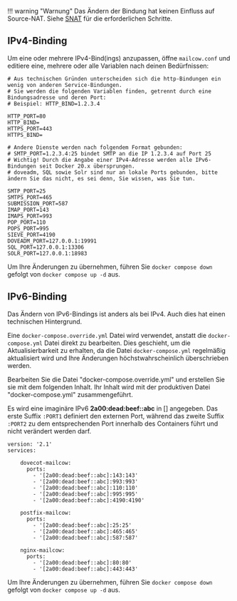 !!! warning "Warnung"
    Das Ändern der Bindung hat keinen Einfluss auf Source-NAT. Siehe [SNAT](../post_installation/firststeps-snat.de.md) für die erforderlichen Schritte.

## IPv4-Binding

Um eine oder mehrere IPv4-Bind(ings) anzupassen, öffne `mailcow.conf` und editiere eine, mehrere oder alle Variablen nach deinen Bedürfnissen:

```
# Aus technischen Gründen unterscheiden sich die http-Bindungen ein wenig von anderen Service-Bindungen.
# Sie werden die folgenden Variablen finden, getrennt durch eine Bindungsadresse und deren Port:
# Beispiel: HTTP_BIND=1.2.3.4

HTTP_PORT=80
HTTP_BIND=
HTTPS_PORT=443
HTTPS_BIND=

# Andere Dienste werden nach folgendem Format gebunden:
# SMTP_PORT=1.2.3.4:25 bindet SMTP an die IP 1.2.3.4 auf Port 25
# Wichtig! Durch die Angabe einer IPv4-Adresse werden alle IPv6-Bindungen seit Docker 20.x übersprungen.
# doveadm, SQL sowie Solr sind nur an lokale Ports gebunden, bitte ändern Sie das nicht, es sei denn, Sie wissen, was Sie tun.

SMTP_PORT=25
SMTPS_PORT=465
SUBMISSION_PORT=587
IMAP_PORT=143
IMAPS_PORT=993
POP_PORT=110
POPS_PORT=995
SIEVE_PORT=4190
DOVEADM_PORT=127.0.0.1:19991
SQL_PORT=127.0.0.1:13306
SOLR_PORT=127.0.0.1:18983
```

Um Ihre Änderungen zu übernehmen, führen Sie `docker compose down` gefolgt von `docker compose up -d` aus.

## IPv6-Binding

Das Ändern von IPv6-Bindings ist anders als bei IPv4. Auch dies hat einen technischen Hintergrund.

Eine `docker-compose.override.yml` Datei wird verwendet, anstatt die `docker-compose.yml` Datei direkt zu bearbeiten. Dies geschieht, um die Aktualisierbarkeit zu erhalten, da die Datei `docker-compose.yml` regelmäßig aktualisiert wird und Ihre Änderungen höchstwahrscheinlich überschrieben werden.

Bearbeiten Sie die Datei "docker-compose.override.yml" und erstellen Sie sie mit dem folgenden Inhalt. Ihr Inhalt wird mit der produktiven Datei "docker-compose.yml" zusammengeführt.

Es wird eine imaginäre IPv6 **2a00:dead:beef::abc** in [] angegeben. Das erste Suffix `:PORT1` definiert den externen Port, während das zweite Suffix `:PORT2` zu dem entsprechenden Port innerhalb des Containers führt und nicht verändert werden darf.

```
version: '2.1'
services:

    dovecot-mailcow:
      ports:
        - '[2a00:dead:beef::abc]:143:143'
        - '[2a00:dead:beef::abc]:993:993'
        - '[2a00:dead:beef::abc]:110:110'
        - '[2a00:dead:beef::abc]:995:995'
        - '[2a00:dead:beef::abc]:4190:4190'

    postfix-mailcow:
      ports:
        - '[2a00:dead:beef::abc]:25:25'
        - '[2a00:dead:beef::abc]:465:465'
        - '[2a00:dead:beef::abc]:587:587'

    nginx-mailcow:
      ports:
        - '[2a00:dead:beef::abc]:80:80'
        - '[2a00:dead:beef::abc]:443:443'
```

Um Ihre Änderungen zu übernehmen, führen Sie `docker compose down` gefolgt von `docker compose up -d` aus.